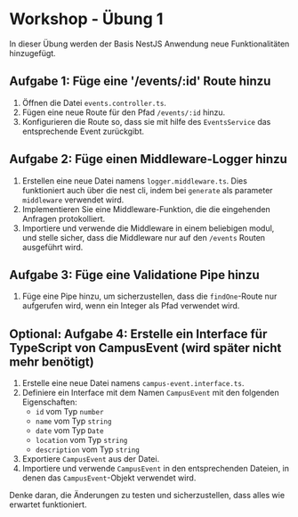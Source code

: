 # Workshop - Übung 1

In dieser Übung werden der Basis NestJS Anwendung neue Funktionalitäten hinzugefügt. 

## Aufgabe 1: Füge eine '/events/:id' Route hinzu

1. Öffnen die Datei `events.controller.ts`.
2. Fügen eine neue Route für den Pfad `/events/:id` hinzu.
3. Konfigurieren die Route so, dass sie mit hilfe des `EventsService` das entsprechende Event zurückgibt.


## Aufgabe 2: Füge einen Middleware-Logger hinzu

1. Erstellen eine neue Datei namens `logger.middleware.ts`. Dies funktioniert auch über die nest cli, indem bei `generate` als parameter `middleware` verwendet wird.
2. Implementieren Sie eine Middleware-Funktion, die die eingehenden Anfragen protokolliert.
3. Importiere und verwende die Middleware in einem beliebigen modul, und stelle sicher, dass die Middleware nur auf den `/events` Routen ausgeführt wird.

## Aufgabe 3: Füge eine Validatione Pipe hinzu

1. Füge eine Pipe hinzu, um sicherzustellen, dass die `findOne`-Route nur aufgerufen wird, wenn ein Integer als Pfad verwendet wird.

## Optional: Aufgabe 4: Erstelle ein Interface für TypeScript von CampusEvent (wird später nicht mehr benötigt)

1. Erstelle eine neue Datei namens `campus-event.interface.ts`.
2. Definiere ein Interface mit dem Namen `CampusEvent` mit den folgenden Eigenschaften:
    - `id` vom Typ `number`
    - `name` vom Typ `string`
    - `date` vom Typ `Date`
    - `location` vom Typ `string`
    - `description` vom Typ `string`
3. Exportiere `CampusEvent` aus der Datei.
4. Importiere und verwende  `CampusEvent` in den entsprechenden Dateien, in denen das `CampusEvent`-Objekt verwendet wird.

Denke daran, die Änderungen zu testen und sicherzustellen, dass alles wie erwartet funktioniert.

